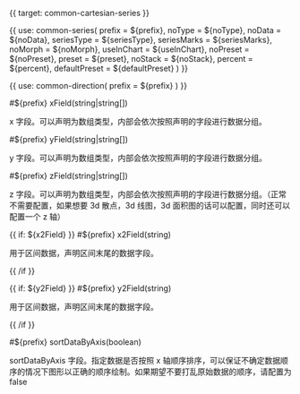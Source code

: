 {{ target: common-cartesian-series }}

<!-- ICartesianSeriesSpec -->

{{ use: common-series(
  prefix = ${prefix},
  noType = ${noType},
  noData = ${noData},
  seriesType = ${seriesType},
  seriesMarks = ${seriesMarks},
  noMorph = ${noMorph},
  useInChart = ${useInChart},
  noPreset = ${noPreset},
  preset = ${preset},
  noStack = ${noStack},
  percent = ${percent},
  defaultPreset = ${defaultPreset}
) }}

{{ use: common-direction(
  prefix = ${prefix}
) }}

#${prefix} xField(string|string[])

x 字段。可以声明为数组类型，内部会依次按照声明的字段进行数据分组。

#${prefix} yField(string|string[])

y 字段。可以声明为数组类型，内部会依次按照声明的字段进行数据分组。

#${prefix} zField(string|string[])

z 字段。可以声明为数组类型，内部会依次按照声明的字段进行数据分组。（正常不需要配置，如果想要 3d 散点，3d 线图，3d 面积图的话可以配置，同时还可以配置一个 z 轴）

{{ if: ${x2Field} }}
#${prefix} x2Field(string)

用于区间数据，声明区间末尾的数据字段。

{{ /if }}

{{ if: ${y2Field} }}
#${prefix} y2Field(string)

用于区间数据，声明区间末尾的数据字段。

{{ /if }}

#${prefix} sortDataByAxis(boolean)

sortDataByAxis 字段。指定数据是否按照 x 轴顺序排序，可以保证不确定数据顺序的情况下图形以正确的顺序绘制。如果期望不要打乱原始数据的顺序，请配置为 false
